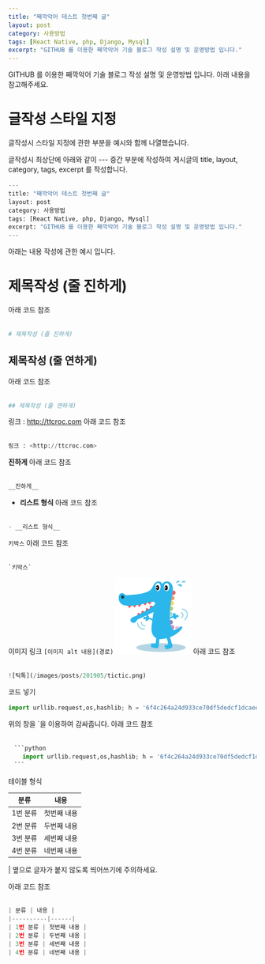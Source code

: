 ```yaml
---
title: "째깍악어 테스트 첫번째 글"
layout: post
category: 사용방법
tags: [React Native, php, Django, Mysql]
excerpt: "GITHUB 를 이용한 째깍악어 기술 블로그 작성 설명 및 운영방법 입니다."
---
```


GITHUB 를 이용한 째깍악어 기술 블로그 작성 설명 및 운영방법 입니다. 아래 내용을 참고해주세요.

# 글작성 스타일 지정

글작성시 스타일 지정에 관한 부분을 예시와 함께 나열했습니다.



글작성시 최상단에 아래와 같이 --- 중간 부분에 작성하여 게시글의 title, layout, category, tags, excerpt 를 작성합니다.

```python
---
title: "째깍악어 테스트 첫번째 글"
layout: post
category: 사용방법
tags: [React Native, php, Django, Mysql]
excerpt: "GITHUB 를 이용한 째깍악어 기술 블로그 작성 설명 및 운영방법 입니다."
---
```


아래는 내용 작성에 관한 예시 입니다.


# 제목작성 (줄 진하게)
아래 코드 참조
```python

# 제목작성 (줄 진하게)

```



## 제목작성 (줄 연하게)
아래 코드 참조
```python

## 제목작성 (줄 연하게)

```



링크 : <http://ttcroc.com>
아래 코드 참조
```python

링크 : <http://ttcroc.com>

```



__진하게__
아래 코드 참조
```python

__진하게__

```



- __리스트 형식__
아래 코드 참조

```python

- __리스트 형식__

```



`키박스`
아래 코드 참조
```python

`키박스`

```



이미지 링크 `[이미지 alt 내용](경로)`
![틱톡](/images/posts/201905/tictic.png)
아래 코드 참조
```python

![틱톡](/images/posts/201905/tictic.png)

```


코드 넣기
```python
import urllib.request,os,hashlib; h = '6f4c264a24d933ce70df5dedcf1dcaee' + 'ebe013ee18cced0ef93d5f746d80ef60'; pf = 'Package Control.sublime-package'; ipp = sublime.installed_packages_path(); urllib.request.install_opener( urllib.request.build_opener( urllib.request.ProxyHandler()) ); by = urllib.request.urlopen( 'http://packagecontrol.io/' + pf.replace(' ', '%20')).read(); dh = hashlib.sha256(by).hexdigest(); print('Error validating download (got %s instead of %s), please try manual install' % (dh, h)) if dh != h else open(os.path.join( ipp, pf), 'wb' ).write(by)
```
위의 창을 `을 이용하여 감싸줍니다.
아래 코드 참조
```python

　```python
    import urllib.request,os,hashlib; h = '6f4c264a24d933ce70df5dedcf1dcaee' + 'ebe013ee18cced0ef93d5f746d80ef60'; pf = 'Package Control.sublime-package'; ipp = sublime.installed_packages_path(); urllib.request.install_opener( urllib.request.build_opener( urllib.request.ProxyHandler()) ); by = urllib.request.urlopen( 'http://packagecontrol.io/' + pf.replace(' ', '%20')).read(); dh = hashlib.sha256(by).hexdigest(); print('Error validating download (got %s instead of %s), please try manual install' % (dh, h)) if dh != h else open(os.path.join( ipp, pf), 'wb' ).write(by)
　```

```



테이블 형식

  | 분류 | 내용 |
  |----------|------|
  | 1번 분류 | 첫번째 내용 |
  | 2번 분류 | 두번째 내용 |
  | 3번 분류 | 세번째 내용 |
  | 4번 분류 | 네번째 내용 |


 | 옆으로 글자가 붙지 않도록 띄어쓰기에 주의하세요.
 
아래 코드 참조
```python

| 분류 | 내용 |
|----------|------|
| 1번 분류 | 첫번째 내용 |
| 2번 분류 | 두번째 내용 |
| 3번 분류 | 세번째 내용 |
| 4번 분류 | 네번째 내용 |

```